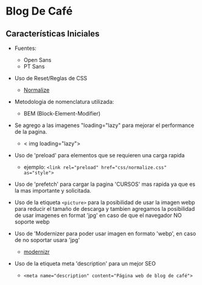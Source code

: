 # Blog De Café

## Características Iniciales

- Fuentes:
    - Open Sans
    - PT Sans
- Uso de Reset/Reglas de CSS
    - [Normalize](https://necolas.github.io/normalize.css/)

- Metodologia de nomenclatura utilizada:
    - BEM (Block-Element-Modifier)

- Se agrego a las imagenes "loading="lazy" para mejorar el performance de la pagina.
    - < img loading="lazy">

- Uso de 'preload' para elementos que se requieren una carga rapida
    - ejemplo: `<link rel="preload" href="css/normalize.css" as="style">`

- Uso de 'prefetch' para cargar la pagina 'CURSOS' mas rapida ya que es la mas importante y solicitada.

- Uso de la etiqueta `<picture>` para la posibilidad de usar la imagen webp para reducir el tamaño de descarga y tambien agregamos la posibilidad de usar imagenes en format 'jpg' en caso de que el navegador NO soporte webp

- Uso de 'Modernizer para poder usar imagen en formato 'webp', en caso de no soportar usara 'jpg'
    - [modernizr](https://modernizr.com/download?webp-setclasses&q=webp)

- Uso de la etiqueta meta 'description' para un mejor SEO
    - `<meta name="description" content="Página web de blog de café">`

